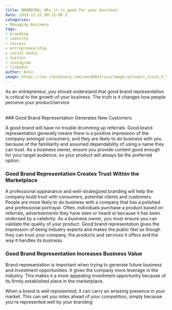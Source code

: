 ```yaml
---
title: BRANDING; Why it is good for your business
date: 2019-11-22 09:22:00 Z
categories:
- Managing Business
tags:
- branding
- identity
- success
- entrepreneurship
- social media
- twitter
- instagram
- linkedin
author: bola
image: https://res.cloudinary.com/neo360africa/image/upload/c_scale,h_500/v1574169263/NEO360%20BLOG/man-sitting-in-front-of-keyboard-2422278_vjewud.jpg
---
```


As an entrepreneur, you should understand that good brand representation is critical to the growth of your business. The truth is it changes how people perceive your product/service. 


<br/>
### Good Brand Representation Generates New Customers


A good brand will have no trouble drumming up referrals. Good brand representation generally means there is a positive impression of the company amongst consumers, and they are likely to do business with you because of the familiarity and assumed dependability of using a name they can trust. As a business owner, ensure you provide content good enough for your target audience, so your product will always be the preferred option.



### Good Brand Representation Creates Trust Within the Marketplace


A professional appearance and well-strategized branding will help the company build trust with consumers, potential clients and customers. People are more likely to do business with a company that has a polished and professional portrayal. Often, individuals purchase a product based on referrals, advertisements they have seen or heard or because it has been endorsed by a celebrity. As a business owner, you must ensure you can validate the quality of  your product. Good brand representation gives the impression of being industry experts and makes the public feel as though they can trust your company, the products and services it offers and the way it handles its business.

### Good Brand Representation Increases Business Value
Brand representation is important when trying to generate future business and investment opportunities. It gives the company more leverage in the industry. This makes it a more appealing investment opportunity because of its firmly established place in the marketplace.
<br/>

When a brand is well represented, it can carry an amazing presence in your market. This can set you miles ahead of your competition, simply because you're represented well by your branding



